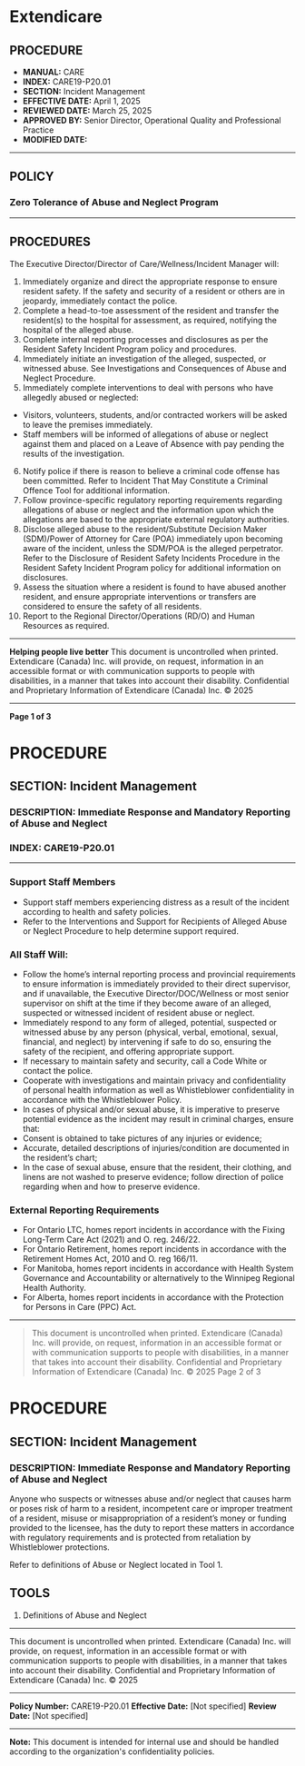 # Extendicare

## PROCEDURE

- **MANUAL:** CARE
- **INDEX:** CARE19-P20.01
- **SECTION:** Incident Management
- **EFFECTIVE DATE:** April 1, 2025
- **REVIEWED DATE:** March 25, 2025
- **APPROVED BY:** Senior Director, Operational Quality and Professional Practice
- **MODIFIED DATE:**

----

## POLICY

### Zero Tolerance of Abuse and Neglect Program

----

## PROCEDURES

The Executive Director/Director of Care/Wellness/Incident Manager will:

1. Immediately organize and direct the appropriate response to ensure resident safety. If the safety and security of a resident or others are in jeopardy, immediately contact the police.
2. Complete a head-to-toe assessment of the resident and transfer the resident(s) to the hospital for assessment, as required, notifying the hospital of the alleged abuse.
3. Complete internal reporting processes and disclosures as per the Resident Safety Incident Program policy and procedures.
4. Immediately initiate an investigation of the alleged, suspected, or witnessed abuse. See Investigations and Consequences of Abuse and Neglect Procedure.
5. Immediately complete interventions to deal with persons who have allegedly abused or neglected:
- Visitors, volunteers, students, and/or contracted workers will be asked to leave the premises immediately.
- Staff members will be informed of allegations of abuse or neglect against them and placed on a Leave of Absence with pay pending the results of the investigation.
6. Notify police if there is reason to believe a criminal code offense has been committed. Refer to Incident That May Constitute a Criminal Offence Tool for additional information.
7. Follow province-specific regulatory reporting requirements regarding allegations of abuse or neglect and the information upon which the allegations are based to the appropriate external regulatory authorities.
8. Disclose alleged abuse to the resident/Substitute Decision Maker (SDM)/Power of Attorney for Care (POA) immediately upon becoming aware of the incident, unless the SDM/POA is the alleged perpetrator. Refer to the Disclosure of Resident Safety Incidents Procedure in the Resident Safety Incident Program policy for additional information on disclosures.
9. Assess the situation where a resident is found to have abused another resident, and ensure appropriate interventions or transfers are considered to ensure the safety of all residents.
10. Report to the Regional Director/Operations (RD/O) and Human Resources as required.

----

**Helping people live better**
This document is uncontrolled when printed.
Extendicare (Canada) Inc. will provide, on request, information in an accessible format or with communication supports to people with disabilities, in a manner that takes into account their disability. Confidential and Proprietary Information of Extendicare (Canada) Inc. © 2025

----

**Page 1 of 3**

# PROCEDURE

## SECTION: Incident Management
### DESCRIPTION: Immediate Response and Mandatory Reporting of Abuse and Neglect
### INDEX: CARE19-P20.01

----

### Support Staff Members
- Support staff members experiencing distress as a result of the incident according to health and safety policies.
- Refer to the Interventions and Support for Recipients of Alleged Abuse or Neglect Procedure to help determine support required.

### All Staff Will:
- Follow the home’s internal reporting process and provincial requirements to ensure information is immediately provided to their direct supervisor, and if unavailable, the Executive Director/DOC/Wellness or most senior supervisor on shift at the time if they become aware of an alleged, suspected or witnessed incident of resident abuse or neglect.
- Immediately respond to any form of alleged, potential, suspected or witnessed abuse by any person (physical, verbal, emotional, sexual, financial, and neglect) by intervening if safe to do so, ensuring the safety of the recipient, and offering appropriate support.
- If necessary to maintain safety and security, call a Code White or contact the police.
- Cooperate with investigations and maintain privacy and confidentiality of personal health information as well as Whistleblower confidentiality in accordance with the Whistleblower Policy.
- In cases of physical and/or sexual abuse, it is imperative to preserve potential evidence as the incident may result in criminal charges, ensure that:
- Consent is obtained to take pictures of any injuries or evidence;
- Accurate, detailed descriptions of injuries/condition are documented in the resident’s chart;
- In the case of sexual abuse, ensure that the resident, their clothing, and linens are not washed to preserve evidence; follow direction of police regarding when and how to preserve evidence.

### External Reporting Requirements
- For Ontario LTC, homes report incidents in accordance with the Fixing Long-Term Care Act (2021) and O. reg. 246/22.
- For Ontario Retirement, homes report incidents in accordance with the Retirement Homes Act, 2010 and O. reg 166/11.
- For Manitoba, homes report incidents in accordance with Health System Governance and Accountability or alternatively to the Winnipeg Regional Health Authority.
- For Alberta, homes report incidents in accordance with the Protection for Persons in Care (PPC) Act.

----

> This document is uncontrolled when printed.
> Extendicare (Canada) Inc. will provide, on request, information in an accessible format or with communication supports to people with disabilities, in a manner that takes into account their disability. Confidential and Proprietary Information of Extendicare (Canada) Inc. © 2025
> Page 2 of 3

# PROCEDURE

## SECTION: Incident Management

### DESCRIPTION: Immediate Response and Mandatory Reporting of Abuse and Neglect

Anyone who suspects or witnesses abuse and/or neglect that causes harm or poses risk of harm to a resident, incompetent care or improper treatment of a resident, misuse or misappropriation of a resident’s money or funding provided to the licensee, has the duty to report these matters in accordance with regulatory requirements and is protected from retaliation by Whistleblower protections.

Refer to definitions of Abuse or Neglect located in Tool 1.

## TOOLS

1. Definitions of Abuse and Neglect

----

This document is uncontrolled when printed. Extendicare (Canada) Inc. will provide, on request, information in an accessible format or with communication supports to people with disabilities, in a manner that takes into account their disability. Confidential and Proprietary Information of Extendicare (Canada) Inc. © 2025

----

**Policy Number:** CARE19-P20.01
**Effective Date:** [Not specified]
**Review Date:** [Not specified]

----

**Note:** This document is intended for internal use and should be handled according to the organization's confidentiality policies.